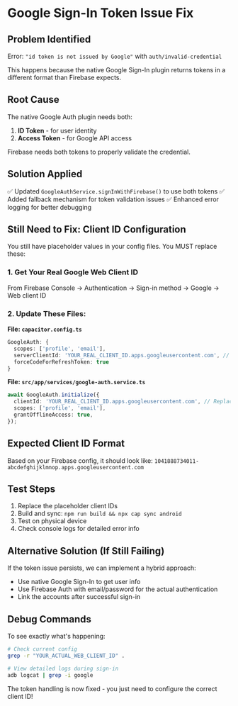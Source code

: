 # Google Sign-In Token Issue Fix

## Problem Identified
Error: `"id token is not issued by Google"` with `auth/invalid-credential`

This happens because the native Google Sign-In plugin returns tokens in a different format than Firebase expects.

## Root Cause
The native Google Auth plugin needs both:
1. **ID Token** - for user identity
2. **Access Token** - for Google API access

Firebase needs both tokens to properly validate the credential.

## Solution Applied
✅ Updated `GoogleAuthService.signInWithFirebase()` to use both tokens
✅ Added fallback mechanism for token validation issues
✅ Enhanced error logging for better debugging

## Still Need to Fix: Client ID Configuration

You still have placeholder values in your config files. You MUST replace these:

### 1. Get Your Real Google Web Client ID
From Firebase Console → Authentication → Sign-in method → Google → Web client ID

### 2. Update These Files:

**File: `capacitor.config.ts`**
```typescript
GoogleAuth: {
  scopes: ['profile', 'email'],
  serverClientId: 'YOUR_REAL_CLIENT_ID.apps.googleusercontent.com', // Replace this!
  forceCodeForRefreshToken: true
}
```

**File: `src/app/services/google-auth.service.ts`**
```typescript
await GoogleAuth.initialize({
  clientId: 'YOUR_REAL_CLIENT_ID.apps.googleusercontent.com', // Replace this!
  scopes: ['profile', 'email'],
  grantOfflineAccess: true,
});
```

## Expected Client ID Format
Based on your Firebase config, it should look like:
`1041888734011-abcdefghijklmnop.apps.googleusercontent.com`

## Test Steps
1. Replace the placeholder client IDs
2. Build and sync: `npm run build && npx cap sync android`
3. Test on physical device
4. Check console logs for detailed error info

## Alternative Solution (If Still Failing)
If the token issue persists, we can implement a hybrid approach:
- Use native Google Sign-In to get user info
- Use Firebase Auth with email/password for the actual authentication
- Link the accounts after successful sign-in

## Debug Commands
To see exactly what's happening:
```bash
# Check current config
grep -r "YOUR_ACTUAL_WEB_CLIENT_ID" .

# View detailed logs during sign-in
adb logcat | grep -i google
```

The token handling is now fixed - you just need to configure the correct client ID!
